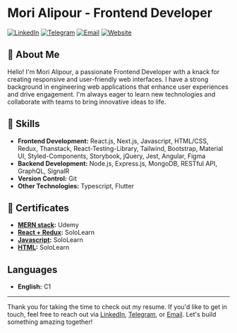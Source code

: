 # Mori Alipour - Frontend Developer

[![LinkedIn](https://img.shields.io/badge/LinkedIn-blue.svg)](https://www.linkedin.com/in/mortezaalipour/)
[![Telegram](https://img.shields.io/badge/Telegram-blue.svg)](https://t.me/moor_za)
[![Email](https://img.shields.io/badge/Email-red.svg)](mailto:mortezaalipour1777@gmail.com)
[![Website](https://img.shields.io/badge/Website-yellow.svg)](https://mortezaalipour.ir)

## 👋 About Me 

Hello! I'm Mori Alipour, a passionate Frontend Developer with a knack for creating responsive and user-friendly web interfaces. I have a strong background in engineering web applications that enhance user experiences and drive engagement. I'm always eager to learn new technologies and collaborate with teams to bring innovative ideas to life.

## 🚀 Skills

- **Frontend Development:** React.js, Next.js, Javascript, HTML/CSS, Redux, Thanstack, React-Testing-Library, Tailwind, Bootstrap, Material UI, Styled-Components, Storybook, jQuery, Jest, Angular, Figma
- **Backend Development:** Node.js, Express.js, MongoDB, RESTful API, GraphQL, SignalR
- **Version Control:** Git
- **Other Technologies:** Typescript, Flutter


## 📜 Certificates

- **[MERN stack](https://www.udemy.com/certificate/UC-40ec327d-eb74-42a0-ad0b-091b347af4ad/):** Udemy
- **[React + Redux](https://www.sololearn.com/Certificate/1097-8419027/pdf/):** SoloLearn
- **[Javascript](https://www.sololearn.com/Certificate/1024-8419027/jpg):** SoloLearn
- **[HTML](https://www.sololearn.com/Certificate/1014-8419027/pdf/):** SoloLearn

## Languages

- **English:** C1


---

Thank you for taking the time to check out my resume. If you'd like to get in touch, feel free to reach out via [LinkedIn](https://www.linkedin.com/in/mortezaalipour/), [Telegram](https://t.me/moor_za), or [Email](mailto:mortezaalipour1777@gmail.com). Let's build something amazing together! 

